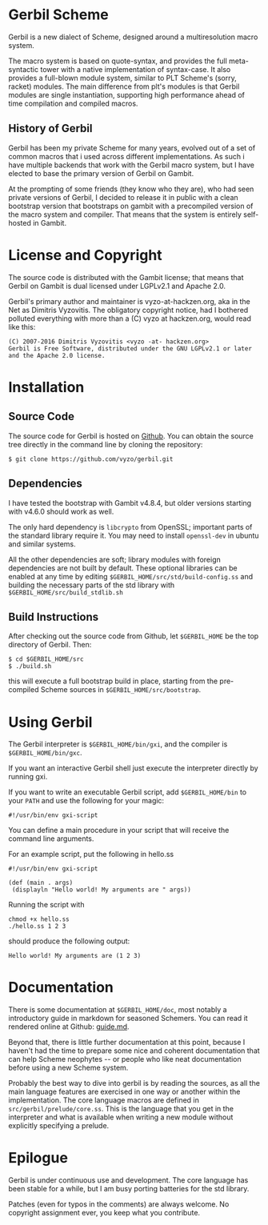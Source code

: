 # Gerbil Scheme

Gerbil is a new dialect of Scheme, designed around a multiresolution
macro system.

The macro system is based on quote-syntax, and provides the full
meta-syntactic tower with a native implementation of syntax-case.
It also provides a full-blown module system, similar to PLT Scheme's
(sorry, racket) modules. The main difference from plt's modules is that
Gerbil modules are single instantiation, supporting high performance ahead
of time compilation and compiled macros.

## History of Gerbil
Gerbil has been my private Scheme for many years, evolved out of a set
of common macros that i used across different implementations. As such
i have multiple backends that work with the Gerbil macro system, but I
have elected to base the primary version of Gerbil on Gambit.

At the prompting of some friends (they know who they are), who
had seen private versions of Gerbil, I decided to release it in public
with a clean bootstrap version that bootstraps on gambit with a precompiled
version of the macro system and compiler.
That means that the system is entirely self-hosted in Gambit.

# License and Copyright

The source code is distributed with the Gambit license; that means
that Gerbil on Gambit is dual licensed under LGPLv2.1 and Apache 2.0.

Gerbil's primary author and maintainer is vyzo-at-hackzen.org, aka in
the Net as Dimitris Vyzovitis. The obligatory copyright notice, had I
bothered polluted everything with more than a (C) vyzo at hackzen.org,
would read like this:

```
(C) 2007-2016 Dimitris Vyzovitis <vyzo -at- hackzen.org>
Gerbil is Free Software, distributed under the GNU LGPLv2.1 or later
and the Apache 2.0 license.
```

# Installation
## Source Code
The source code for Gerbil is hosted on [Github](https://github.com/vyzo/gerbil).
You can obtain the source tree directly in the command line by cloning
the repository:
```
$ git clone https://github.com/vyzo/gerbil.git
```

## Dependencies
I have tested the bootstrap with Gambit v4.8.4, but older versions
starting with v4.6.0 should work as well.

The only hard dependency is `libcrypto` from OpenSSL; important parts
of the standard library require it. You may need to install `openssl-dev`
in ubuntu and similar systems.

All the other dependencies are soft; library modules with foreign
dependencies are not built by default. These optional libraries can
be enabled at any time by editing `$GERBIL_HOME/src/std/build-config.ss`
and building the necessary parts of the std library with
`$GERBIL_HOME/src/build_stdlib.sh`

## Build Instructions
After checking out the source code from Github, let `$GERBIL_HOME` be
the top directory of Gerbil.
Then:
```
$ cd $GERBIL_HOME/src
$ ./build.sh
```

this will execute a full bootstrap build in place, starting from the
pre-compiled Scheme sources in `$GERBIL_HOME/src/bootstrap`.

# Using Gerbil
The Gerbil interpreter is `$GERBIL_HOME/bin/gxi`, and the compiler is
`$GERBIL_HOME/bin/gxc`.

If you want an interactive Gerbil shell just execute the interpreter
directly by running gxi.

If you want to write an executable Gerbil script, add `$GERBIL_HOME/bin`
to your `PATH` and use the following for your magic:
```
#!/usr/bin/env gxi-script
```

You can define a main procedure in your script that will receive
the command line arguments.

For an example script, put the following in hello.ss
```
#!/usr/bin/env gxi-script

(def (main . args)
 (displayln "Hello world! My arguments are " args))
```

Running the script with
```
chmod +x hello.ss
./hello.ss 1 2 3
```

should produce the following output:
```
Hello world! My arguments are (1 2 3)
```

# Documentation

There is some documentation at `$GERBIL_HOME/doc`, most notably
a introductory guide in markdown for seasoned Schemers.
You can read it rendered online at Github:
[guide.md](https://github.com/vyzo/gerbil/blob/master/doc/guide.md).

Beyond that, there is little further documentation at this point,
because I haven't had the time to prepare some nice and coherent
documentation that can help Scheme neophytes -- or people who like
neat documentation before using a new Scheme system.

Probably the best way to dive into gerbil is by reading the sources,
as all the main language features are exercised in one way or another
within the implementation.
The core language macros are defined in `src/gerbil/prelude/core.ss`.
This is the language that you get in the interpreter and what is available
when writing a new module without explicitly specifying a prelude.

# Epilogue

Gerbil is under continuous use and development.
The core language has been stable for a while, but I am busy porting
batteries for the std library.

Patches (even for typos in the comments) are always welcome.
No copyright assignment ever, you keep what you contribute.
